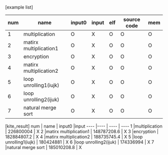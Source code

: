 [example list]

num | name | input0 |input | elf | source code| mem
---- |---- | ---- | ---- | ----| ----| ----
1 |multiplication | O | X| O | O| O
2 |matirx multiplication1 | O | X| O | O| O
3 |encryption | O | X| O | O| O
4 |matirx multiplication2 | O | X | O| O| O
5 |loop unrolling1(iujk) | O | X | O| O| O
6 |loop unrolling2(ijuk) | O | X | O| O| O
7 |natural merge sort | O | X | O| O| O

[kite_result]
num | name | input0 |input 
---- |---- | ---- | ---- 
1 |multiplication | 226800004 | X
2 |matirx multiplication1 | 148787208.6 | X
3 |encryption | 182884807.2 | X
4 |matirx multiplication2 | 188735745.4 | X 
5 |loop unrolling1(iujk) | 180424881 | X 
6 |loop unrolling2(ijuk) | 174336994 | X 
7 |natural merge sort | 185010208.8 | X 
